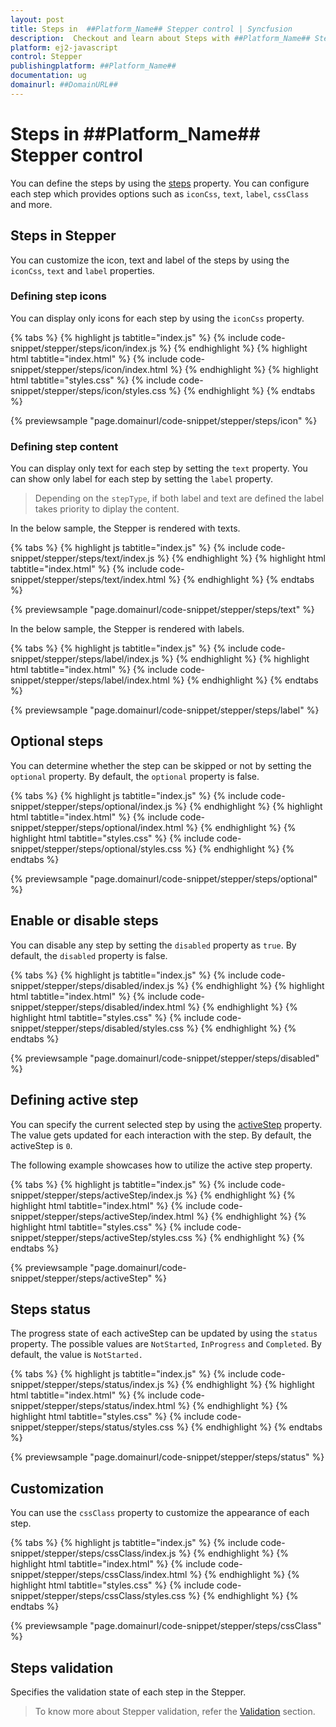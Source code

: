 ```yaml
---
layout: post
title: Steps in  ##Platform_Name## Stepper control | Syncfusion
description:  Checkout and learn about Steps with ##Platform_Name## Stepper control of Syncfusion Essential JS 2 and more details.
platform: ej2-javascript
control: Stepper
publishingplatform: ##Platform_Name##
documentation: ug
domainurl: ##DomainURL##
---
```


# Steps in ##Platform_Name## Stepper control

You can define the steps by using the [steps](https://ej2.syncfusion.com/javascript/documentation/api/stepper/#steps) property. You can configure each step which provides options such as `iconCss`, `text`, `label`, `cssClass` and more.

## Steps in Stepper

You can customize the icon, text and label of the steps by using the `iconCss`, `text` and `label` properties.

### Defining step icons

You can display only icons for each step by using the `iconCss` property.

{% tabs %}
{% highlight js tabtitle="index.js" %}
{% include code-snippet/stepper/steps/icon/index.js %}
{% endhighlight %}
{% highlight html tabtitle="index.html" %}
{% include code-snippet/stepper/steps/icon/index.html %}
{% endhighlight %}
{% highlight html tabtitle="styles.css" %}
{% include code-snippet/stepper/steps/icon/styles.css %}
{% endhighlight %}
{% endtabs %}

{% previewsample "page.domainurl/code-snippet/stepper/steps/icon" %}

### Defining step content

You can display only text for each step by setting the `text` property. You can show only label for each step by setting the `label` property.

> Depending on the `stepType`, if both label and text are defined the label takes priority to diplay the content.

In the below sample, the Stepper is rendered with texts.

{% tabs %}
{% highlight js tabtitle="index.js" %}
{% include code-snippet/stepper/steps/text/index.js %}
{% endhighlight %}
{% highlight html tabtitle="index.html" %}
{% include code-snippet/stepper/steps/text/index.html %}
{% endhighlight %}
{% endtabs %}

{% previewsample "page.domainurl/code-snippet/stepper/steps/text" %}

In the below sample, the Stepper is rendered with labels.

{% tabs %}
{% highlight js tabtitle="index.js" %}
{% include code-snippet/stepper/steps/label/index.js %}
{% endhighlight %}
{% highlight html tabtitle="index.html" %}
{% include code-snippet/stepper/steps/label/index.html %}
{% endhighlight %}
{% endtabs %}

{% previewsample "page.domainurl/code-snippet/stepper/steps/label" %}

## Optional steps

You can determine whether the step can be skipped or not by setting the `optional` property. By default, the `optional` property is false.

{% tabs %}
{% highlight js tabtitle="index.js" %}
{% include code-snippet/stepper/steps/optional/index.js %}
{% endhighlight %}
{% highlight html tabtitle="index.html" %}
{% include code-snippet/stepper/steps/optional/index.html %}
{% endhighlight %}
{% highlight html tabtitle="styles.css" %}
{% include code-snippet/stepper/steps/optional/styles.css %}
{% endhighlight %}
{% endtabs %}

{% previewsample "page.domainurl/code-snippet/stepper/steps/optional" %}

## Enable or disable steps

You can disable any step by setting the `disabled` property as `true`. By default, the `disabled` property is false.

{% tabs %}
{% highlight js tabtitle="index.js" %}
{% include code-snippet/stepper/steps/disabled/index.js %}
{% endhighlight %}
{% highlight html tabtitle="index.html" %}
{% include code-snippet/stepper/steps/disabled/index.html %}
{% endhighlight %}
{% highlight html tabtitle="styles.css" %}
{% include code-snippet/stepper/steps/disabled/styles.css %}
{% endhighlight %}
{% endtabs %}

{% previewsample "page.domainurl/code-snippet/stepper/steps/disabled" %}

## Defining active step

You can specify the current selected step by using the [activeStep](https://ej2.syncfusion.com/javascript/documentation/api/stepper#activestep) property. The value gets updated for each interaction with the step. By default, the activeStep is `0`.

The following example showcases how to utilize the active step property.

{% tabs %}
{% highlight js tabtitle="index.js" %}
{% include code-snippet/stepper/steps/activeStep/index.js %}
{% endhighlight %}
{% highlight html tabtitle="index.html" %}
{% include code-snippet/stepper/steps/activeStep/index.html %}
{% endhighlight %}
{% highlight html tabtitle="styles.css" %}
{% include code-snippet/stepper/steps/activeStep/styles.css %}
{% endhighlight %}
{% endtabs %}

{% previewsample "page.domainurl/code-snippet/stepper/steps/activeStep" %}

## Steps status

The progress state of each activeStep can be updated by using the `status` property. The possible values are `NotStarted`, `InProgress` and `Completed`. By default, the value is `NotStarted.`

{% tabs %}
{% highlight js tabtitle="index.js" %}
{% include code-snippet/stepper/steps/status/index.js %}
{% endhighlight %}
{% highlight html tabtitle="index.html" %}
{% include code-snippet/stepper/steps/status/index.html %}
{% endhighlight %}
{% highlight html tabtitle="styles.css" %}
{% include code-snippet/stepper/steps/status/styles.css %}
{% endhighlight %}
{% endtabs %}

{% previewsample "page.domainurl/code-snippet/stepper/steps/status" %}

## Customization

You can use the `cssClass` property to customize the appearance of each step.

{% tabs %}
{% highlight js tabtitle="index.js" %}
{% include code-snippet/stepper/steps/cssClass/index.js %}
{% endhighlight %}
{% highlight html tabtitle="index.html" %}
{% include code-snippet/stepper/steps/cssClass/index.html %}
{% endhighlight %}
{% highlight html tabtitle="styles.css" %}
{% include code-snippet/stepper/steps/cssClass/styles.css %}
{% endhighlight %}
{% endtabs %}

{% previewsample "page.domainurl/code-snippet/stepper/steps/cssClass" %}

## Steps validation

Specifies the validation state of each step in the Stepper.

> To know more about Stepper validation, refer the [Validation](./stepper-validation#validating-steps) section.